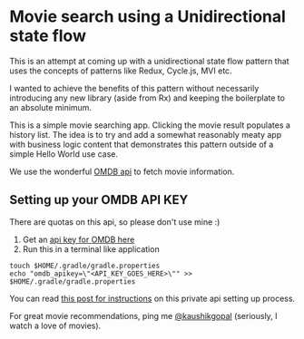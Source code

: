 # Movie search using a Unidirectional state flow

This is an attempt at coming up with a unidirectional state flow pattern that uses the concepts
of patterns like Redux, Cycle.js, MVI etc.

I wanted to achieve the benefits of this pattern without necessarily introducing any new library
(aside from Rx) and keeping the boilerplate to an absolute minimum.

This is a simple movie searching app. Clicking the movie result populates a history list. The idea
is to try and add a somewhat reasonably meaty app with business logic content that demonstrates this
 pattern outside of a simple Hello World use case.

We use the wonderful [OMDB api](http://www.omdbapi.com) to fetch movie information.

## Setting up your OMDB API KEY

There are quotas on this api, so please don't use mine :)

1. Get an [api key for OMDB here](http://www.omdbapi.com/apikey.aspx)
2. Run this in a terminal like application

```
touch $HOME/.gradle/gradle.properties
echo "omdb_apikey=\"<API_KEY_GOES_HERE>\"" >> $HOME/.gradle/gradle.properties
```

You can read [this post for instructions](https://medium.com/code-better/hiding-api-keys-from-your-android-repository-b23f5598b906) on this private api
setting up process.

For great movie recommendations, ping me [@kaushikgopal](https://twitter.com/kaushikgopal) (seriously, I watch a love of movies).
